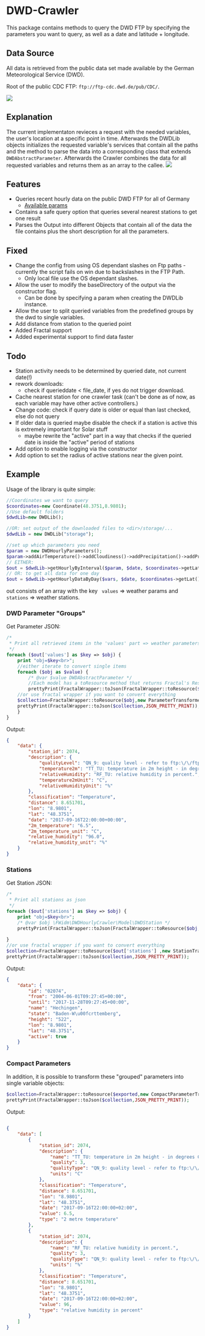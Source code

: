 # DWD-Crawler

This package contains methods to query the DWD FTP by specifying the parameters you want to query, as well as a date and latitude + longitude.

## Data Source
All data is retrieved from the public data set made available by the German Meteorological Service (DWD). 

Root of the public CDC FTP: `ftp://ftp-cdc.dwd.de/pub/CDC/`.

![](doc/img/dwd_logo_258x69.png)

## Explanation
The current implementaton revieces a request with the needed variables, the user's location at a specific point in time. Afterwards the DWDLib objects initializes the requested variable's services that contain all the paths and the method to parse the data into a corresponding class that extends `DWDAbstractParameter`. Afterwards the Crawler combines the data for all requested variables and returns them as an array to the callee. 
![](doc/img/description.png)
## Features

- Queries recent hourly data on the public DWD FTP for all of Germany
    - [Available params](ftp://ftp-cdc.dwd.de/pub/CDC/observations_germany/climate/hourly/)
- Contains a safe query option that queries several nearest stations to get one result
- Parses the Output into different Objects that contain all of the data the file contains plus the short description for 
all the parameters.

## Fixed
- Change the config from using OS dependant slashes on Ftp paths - currently the script fails on win due to backslashes in the FTP Path.
    - Only local file use the OS dependant slashes.
- Allow the user to modify the baseDirectory of the output via the constructor flag.
    - Can be done by specifying a param when creating the DWDLib instance.
- Allow the user to split queried variables from the predefined groups by the dwd to single variables.
- Add distance from station to the queried point
- Added Fractal support
- Added experimental support to find data faster

## Todo
- Station activity needs to be determined by queried date, not current date(!)
- rework downloads:
    - check if querieddate < file_date, if yes do not trigger download.
- Cache nearest station for one crawler task (can't be done as of now, as each variable may have other active controllers.)
- Change code: check if query date is older or equal than last checked, else do not query
- If older data is queried maybe disable the check if a station is active this is extremely important for Solar stuff
    - maybe rewrite the "active" part in a way that checks if the queried date is inside the "active" period of stations
- Add option to enable logging via the constructor
- Add option to set the radius of active stations near the given point.
## Example
Usage of the library is quite simple:
```php
//Coordinates we want to query
$coordinates=new Coordinate(48.3751,8.9801);
//Use default folders
$dwdLib=new DWDLib();

//OR: set output of the downloaded files to <dir>/storage/...
$dwdLib = new DWDLib("storage");

//set up which parameters you need
$param = new DWDHourlyParameters();
$param->addAirTemperature()->addCloudiness()->addPrecipitation()->addPressure()->addSoilTemperature()->addSun()->addWind()/*->add...*/;
// EITHER:
$out = $dwdLib->getHourlyByInterval($param, $date, $coordinates->getLat(), $coordinates->getLng());
// OR: to get all data for one day
$out = $dwdLib->getHourlyDataByDay($vars, $date, $coordinates->getLat(), $coordinates->getLng());

```
out consists of an array with the key ` values` => weather params and `stations` => weather stations.
### DWD Parameter "Groups"
Get Parameter JSON:
```php
/*
 * Print all retrieved items in the 'values' part => weather parameters as json
 */
foreach ($out['values'] as $key => $obj) {
    print "obj=$key<br>";
    //either iterate to convert single items
    foreach ($obj as $value) {
        /* @var $value DWDAbstractParameter */
        //Each model has a toResource method that returns Fractal's ResourceAbstract, it can be used to retrieve an array or json data
        prettyPrint(FractalWrapper::toJson(FractalWrapper::toResource($parameter,new ParameterTransformer()),JSON_PRETTY_PRINT));
    //or use fractal wrapper if you want to convert everything
    $collection=FractalWrapper::toResource($obj,new ParameterTransformer());
    prettyPrint(FractalWrapper::toJson($collection,JSON_PRETTY_PRINT));
    }
}
```
Output:
```json
{
    "data": {
        "station_id": 2074,
        "description": {
            "qualityLevel": "QN_9: quality level - refer to ftp:\/\/ftp-cdc.dwd.de\/pub\/CDC\/observations_germany\/climate\/hourly\/air_temperature\/recent\/DESCRIPTION_obsgermany_climate_hourly_tu_recent_en.pdf",
            "temperature2m": "TT_TU: temperature in 2m height - in degrees Celsius.",
            "relativeHumidity": "RF_TU: relative humidity in percent.",
            "temperature2mUnit": "C",
            "relativeHumidityUnit": "%"
        },
        "classification": "Temperature",
        "distance": 8.651701,
        "lon": "8.9801",
        "lat": "48.3751",
        "date": "2017-09-16T22:00:00+00:00",
        "2m_temperature": "6.5",
        "2m_temperature_unit": "C",
        "relative_humidity": "96.0",
        "relative_humidity_unit": "%"
    }
}
```
### Stations
Get Station JSON:
```php
/*
 * Print all stations as json
 */
foreach ($out['stations'] as $key => $obj) {
    print "obj=$key<br>";
    /* @var $obj \FWidm\DWDHourlyCrawler\Model\DWDStation */
    prettyPrint(FractalWrapper::toJson(FractalWrapper::toResource($obj,new StationTransformer()),JSON_PRETTY_PRINT));
    
}
//or use fractal wrapper if you want to convert everything
$collection=FractalWrapper::toResource($out['stations'] ,new StationTransformer());
prettyPrint(FractalWrapper::toJson($collection,JSON_PRETTY_PRINT));
```
Output:
```json
{
    "data": {
        "id": "02074",
        "from": "2004-06-01T09:27:45+00:00",
        "until": "2017-11-28T09:27:45+00:00",
        "name": "Hechingen",
        "state": "Baden-W\u00fcrttemberg",
        "height": "522",
        "lon": "8.9801",
        "lat": "48.3751",
        "active": true
    }
}

```

### Compact Parameters
In addition, it is possible to transform these "grouped" parameters into single variable objects:

```php
$collection=FractalWrapper::toResource($exported,new CompactParameterTransformer());
prettyPrint(FractalWrapper::toJson($collection,JSON_PRETTY_PRINT));
```

Output:
```json

{
    "data": [
        {
            "station_id": 2074,
            "description": {
                "name": "TT_TU: temperature in 2m height - in degrees Celsius.",
                "quality": 3,
                "qualityType": "QN_9: quality level - refer to ftp:\/\/ftp-cdc.dwd.de\/pub\/CDC\/observations_germany\/climate\/hourly\/air_temperature\/recent\/DESCRIPTION_obsgermany_climate_hourly_tu_recent_en.pdf",
                "units": "C"
            },
            "classification": "Temperature",
            "distance": 8.651701,
            "lon": "8.9801",
            "lat": "48.3751",
            "date": "2017-09-16T22:00:00+02:00",
            "value": 6.5,
            "type": "2 metre temperature"
        },
        {
            "station_id": 2074,
            "description": {
                "name": "RF_TU: relative humidity in percent.",
                "quality": 3,
                "qualityType": "QN_9: quality level - refer to ftp:\/\/ftp-cdc.dwd.de\/pub\/CDC\/observations_germany\/climate\/hourly\/air_temperature\/recent\/DESCRIPTION_obsgermany_climate_hourly_tu_recent_en.pdf",
                "units": "%"
            },
            "classification": "Temperature",
            "distance": 8.651701,
            "lon": "8.9801",
            "lat": "48.3751",
            "date": "2017-09-16T22:00:00+02:00",
            "value": 96,
            "type": "relative humidity in percent"
        }
    ]
}
```
